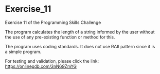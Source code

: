 # Exercise_11

Exercise 11 of the Programming Skills Challenge

The program calculates the length of a string informed by the user without the use of any pre-existing function or method for this.

The program uses coding standards. It does not use RAII pattern since it is a simple program.

For testing and validation, please click the link: https://onlinegdb.com/3nN69ZmYG
